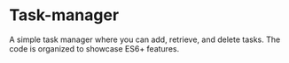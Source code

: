 # Task-manager
A simple task manager where you can add, retrieve, and delete tasks. The code is organized to showcase ES6+ features.
